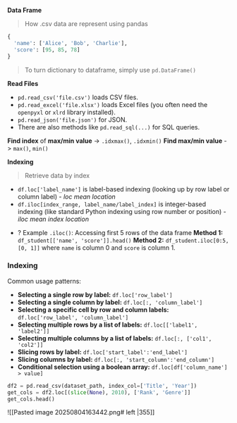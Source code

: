 **Data Frame**
>How .csv data are represent using pandas
```python
{
  'name': ['Alice', 'Bob', 'Charlie'],
  'score': [95, 85, 78]
}
```
>To turn dictionary to dataframe, simply use `pd.DataFrame()`

**Read Files**
- `pd.read_csv('file.csv')` loads CSV files.
- `pd.read_excel('file.xlsx')` loads Excel files (you often need the `openpyxl` or `xlrd` library installed).
- `pd.read_json('file.json')` for JSON.
- There are also methods like `pd.read_sql(...)` for SQL queries.

**Find index** of **max/min value** -> `.idxmax()`, `.idxmin()`
**Find max/min value** -> `max()`, `min()`
	
**Indexing**
>Retrieve data by index
- `df.loc['label_name']` is label-based indexing (looking up by row label or column label) - *loc mean location* 
- `df.iloc[index_range, label_name/label_index]` is integer-based indexing (like standard Python indexing using row number or position) - *iloc mean index location*
+ ? Example `.iloc()`: Accessing first 5 rows of the data frame
	**Method 1:** `df_student[['name', 'score']].head()`
	**Method 2:** `df_student.iloc[0:5, [0, 1]]` where `name` is column 0 and `score` is column 1.


### Indexing
Common usage patterns:
- **Selecting a single row by label:** `df.loc['row_label']`
- **Selecting a single column by label:** `df.loc[:, 'column_label']`
- **Selecting a specific cell by row and column labels:** `df.loc['row_label', 'column_label']`
- **Selecting multiple rows by a list of labels:** `df.loc[['label1', 'label2']]`
- **Selecting multiple columns by a list of labels:** `df.loc[:, ['col1', 'col2']]`
- **Slicing rows by label:** `df.loc['start_label':'end_label']`
- **Slicing columns by label:** `df.loc[:, 'start_column':'end_column']`
- **Conditional selection using a boolean array:** `df.loc[df['column_name'] > value]`

```python
df2 = pd.read_csv(dataset_path, index_col=['Title', 'Year'])
get_cols = df2.loc[(slice(None), 2010), ['Rank', 'Genre']]
get_cols.head()
```
![[Pasted image 20250804163442.png# left |355]]

